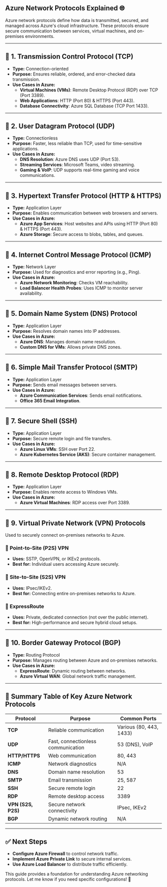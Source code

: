 <h2><strong>Azure Network Protocols Explained</strong> 🌐</h2>
<p>Azure network protocols define how data is transmitted, secured, and managed across Azure's cloud infrastructure. These protocols ensure secure communication between services, virtual machines, and on-premises environments.</p>
<hr />
<h2><strong>🔹 1. Transmission Control Protocol (TCP)</strong></h2>
<ul>
<li><strong>Type:</strong> Connection-oriented</li>
<li><strong>Purpose:</strong> Ensures reliable, ordered, and error-checked data transmission.</li>
<li><strong>Use Cases in Azure:</strong>
<ul>
<li><strong>Virtual Machines (VMs)</strong>: Remote Desktop Protocol (RDP) over TCP (Port 3389).</li>
<li><strong>Web Applications</strong>: HTTP (Port 80) &amp; HTTPS (Port 443).</li>
<li><strong>Database Connectivity</strong>: Azure SQL Database (TCP Port 1433).</li>
</ul>
</li>
</ul>
<hr />
<h2><strong>🔹 2. User Datagram Protocol (UDP)</strong></h2>
<ul>
<li><strong>Type:</strong> Connectionless</li>
<li><strong>Purpose:</strong> Faster, less reliable than TCP, used for time-sensitive applications.</li>
<li><strong>Use Cases in Azure:</strong>
<ul>
<li><strong>DNS Resolution</strong>: Azure DNS uses UDP (Port 53).</li>
<li><strong>Streaming Services</strong>: Microsoft Teams, video streaming.</li>
<li><strong>Gaming &amp; VoIP</strong>: UDP supports real-time gaming and voice communications.</li>
</ul>
</li>
</ul>
<hr />
<h2><strong>🔹 3. Hypertext Transfer Protocol (HTTP &amp; HTTPS)</strong></h2>
<ul>
<li><strong>Type:</strong> Application Layer</li>
<li><strong>Purpose:</strong> Enables communication between web browsers and servers.</li>
<li><strong>Use Cases in Azure:</strong>
<ul>
<li><strong>Azure App Services</strong>: Host websites and APIs using HTTP (Port 80) &amp; HTTPS (Port 443).</li>
<li><strong>Azure Storage</strong>: Secure access to blobs, tables, and queues.</li>
</ul>
</li>
</ul>
<hr />
<h2><strong>🔹 4. Internet Control Message Protocol (ICMP)</strong></h2>
<ul>
<li><strong>Type:</strong> Network Layer</li>
<li><strong>Purpose:</strong> Used for diagnostics and error reporting (e.g., Ping).</li>
<li><strong>Use Cases in Azure:</strong>
<ul>
<li><strong>Azure Network Monitoring</strong>: Checks VM reachability.</li>
<li><strong>Load Balancer Health Probes</strong>: Uses ICMP to monitor server availability.</li>
</ul>
</li>
</ul>
<hr />
<h2><strong>🔹 5. Domain Name System (DNS) Protocol</strong></h2>
<ul>
<li><strong>Type:</strong> Application Layer</li>
<li><strong>Purpose:</strong> Resolves domain names into IP addresses.</li>
<li><strong>Use Cases in Azure:</strong>
<ul>
<li><strong>Azure DNS</strong>: Manages domain name resolution.</li>
<li><strong>Custom DNS for VMs</strong>: Allows private DNS zones.</li>
</ul>
</li>
</ul>
<hr />
<h2><strong>🔹 6. Simple Mail Transfer Protocol (SMTP)</strong></h2>
<ul>
<li><strong>Type:</strong> Application Layer</li>
<li><strong>Purpose:</strong> Sends email messages between servers.</li>
<li><strong>Use Cases in Azure:</strong>
<ul>
<li><strong>Azure Communication Services</strong>: Sends email notifications.</li>
<li><strong>Office 365 Email Integration</strong>.</li>
</ul>
</li>
</ul>
<hr />
<h2><strong>🔹 7. Secure Shell (SSH)</strong></h2>
<ul>
<li><strong>Type:</strong> Application Layer</li>
<li><strong>Purpose:</strong> Secure remote login and file transfers.</li>
<li><strong>Use Cases in Azure:</strong>
<ul>
<li><strong>Azure Linux VMs</strong>: SSH over Port 22.</li>
<li><strong>Azure Kubernetes Service (AKS)</strong>: Secure container management.</li>
</ul>
</li>
</ul>
<hr />
<h2><strong>🔹 8. Remote Desktop Protocol (RDP)</strong></h2>
<ul>
<li><strong>Type:</strong> Application Layer</li>
<li><strong>Purpose:</strong> Enables remote access to Windows VMs.</li>
<li><strong>Use Cases in Azure:</strong>
<ul>
<li><strong>Azure Virtual Machines</strong>: RDP access over Port 3389.</li>
</ul>
</li>
</ul>
<hr />
<h2><strong>🔹 9. Virtual Private Network (VPN) Protocols</strong></h2>
<p>Used to securely connect on-premises networks to Azure.</p>
<h3><strong>🔸 Point-to-Site (P2S) VPN</strong></h3>
<ul>
<li><strong>Uses:</strong> SSTP, OpenVPN, or IKEv2 protocols.</li>
<li><strong>Best for:</strong> Individual users accessing Azure securely.</li>
</ul>
<h3><strong>🔸 Site-to-Site (S2S) VPN</strong></h3>
<ul>
<li><strong>Uses:</strong> IPsec/IKEv2.</li>
<li><strong>Best for:</strong> Connecting entire on-premises networks to Azure.</li>
</ul>
<h3><strong>🔸 ExpressRoute</strong></h3>
<ul>
<li><strong>Uses:</strong> Private, dedicated connection (not over the public internet).</li>
<li><strong>Best for:</strong> High-performance and secure hybrid cloud setups.</li>
</ul>
<hr />
<h2><strong>🔹 10. Border Gateway Protocol (BGP)</strong></h2>
<ul>
<li><strong>Type:</strong> Routing Protocol</li>
<li><strong>Purpose:</strong> Manages routing between Azure and on-premises networks.</li>
<li><strong>Use Cases in Azure:</strong>
<ul>
<li><strong>ExpressRoute</strong>: Dynamic routing between networks.</li>
<li><strong>Azure Virtual WAN</strong>: Global network traffic management.</li>
</ul>
</li>
</ul>
<hr />
<h2><strong>🎯 Summary Table of Key Azure Network Protocols</strong></h2>
<table>
<thead>
<tr>
<th><strong>Protocol</strong></th>
<th><strong>Purpose</strong></th>
<th><strong>Common Ports</strong></th>
</tr>
</thead>
<tbody>
<tr>
<td><strong>TCP</strong></td>
<td>Reliable communication</td>
<td>Various (80, 443, 1433)</td>
</tr>
<tr>
<td><strong>UDP</strong></td>
<td>Fast, connectionless communication</td>
<td>53 (DNS), VoIP</td>
</tr>
<tr>
<td><strong>HTTP/HTTPS</strong></td>
<td>Web communication</td>
<td>80, 443</td>
</tr>
<tr>
<td><strong>ICMP</strong></td>
<td>Network diagnostics</td>
<td>N/A</td>
</tr>
<tr>
<td><strong>DNS</strong></td>
<td>Domain name resolution</td>
<td>53</td>
</tr>
<tr>
<td><strong>SMTP</strong></td>
<td>Email transmission</td>
<td>25, 587</td>
</tr>
<tr>
<td><strong>SSH</strong></td>
<td>Secure remote login</td>
<td>22</td>
</tr>
<tr>
<td><strong>RDP</strong></td>
<td>Remote desktop access</td>
<td>3389</td>
</tr>
<tr>
<td><strong>VPN (S2S, P2S)</strong></td>
<td>Secure network connectivity</td>
<td>IPsec, IKEv2</td>
</tr>
<tr>
<td><strong>BGP</strong></td>
<td>Dynamic network routing</td>
<td>N/A</td>
</tr>
</tbody>
</table>
<hr />
<h2><strong>✅ Next Steps</strong></h2>
<ul>
<li><strong>Configure Azure Firewall</strong> to control network traffic.</li>
<li><strong>Implement Azure Private Link</strong> to secure internal services.</li>
<li><strong>Use Azure Load Balancer</strong> to distribute traffic efficiently.</li>
</ul>
<p>This guide provides a foundation for understanding Azure networking protocols. Let me know if you need specific configurations! 🚀</p>
